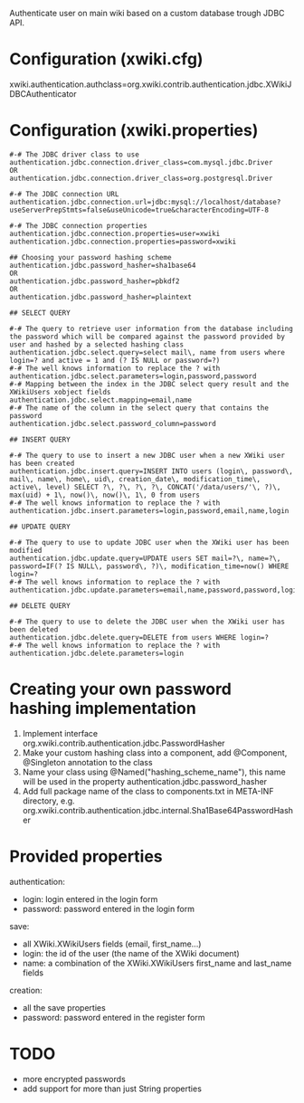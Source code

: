 Authenticate user on main wiki based on a custom database trough JDBC API.

# Configuration (xwiki.cfg)

xwiki.authentication.authclass=org.xwiki.contrib.authentication.jdbc.XWikiJDBCAuthenticator

# Configuration (xwiki.properties)

    #-# The JDBC driver class to use
    authentication.jdbc.connection.driver_class=com.mysql.jdbc.Driver
    OR
    authentication.jdbc.connection.driver_class=org.postgresql.Driver

    #-# The JDBC connection URL
    authentication.jdbc.connection.url=jdbc:mysql://localhost/database?useServerPrepStmts=false&useUnicode=true&characterEncoding=UTF-8

    #-# The JDBC connection properties
    authentication.jdbc.connection.properties=user=xwiki
    authentication.jdbc.connection.properties=password=xwiki

    ## Choosing your password hashing scheme
    authentication.jdbc.password_hasher=sha1base64
    OR
    authentication.jdbc.password_hasher=pbkdf2
    OR
    authentication.jdbc.password_hasher=plaintext

    ## SELECT QUERY

    #-# The query to retrieve user information from the database including the password which will be compared against the password provided by user and hashed by a selected hashing class
    authentication.jdbc.select.query=select mail\, name from users where login=? and active = 1 and (? IS NULL or password=?)
    #-# The well knows information to replace the ? with
    authentication.jdbc.select.parameters=login,password,password
    #-# Mapping between the index in the JDBC select query result and the XWikiUsers xobject fields
    authentication.jdbc.select.mapping=email,name
    #-# The name of the column in the select query that contains the password
    authentication.jdbc.select.password_column=password

    ## INSERT QUERY

    #-# The query to use to insert a new JDBC user when a new XWiki user has been created
    authentication.jdbc.insert.query=INSERT INTO users (login\, password\, mail\, name\, home\, uid\, creation_date\, modification_time\, active\, level) SELECT ?\, ?\, ?\, ?\, CONCAT('/data/users/'\, ?)\, max(uid) + 1\, now()\, now()\, 1\, 0 from users
    #-# The well knows information to replace the ? with
    authentication.jdbc.insert.parameters=login,password,email,name,login

    ## UPDATE QUERY

    #-# The query to use to update JDBC user when the XWiki user has been modified
    authentication.jdbc.update.query=UPDATE users SET mail=?\, name=?\, password=IF(? IS NULL\, password\, ?)\, modification_time=now() WHERE login=?
    #-# The well knows information to replace the ? with
    authentication.jdbc.update.parameters=email,name,password,password,login

    ## DELETE QUERY

    #-# The query to use to delete the JDBC user when the XWiki user has been deleted
    authentication.jdbc.delete.query=DELETE from users WHERE login=?
    #-# The well knows information to replace the ? with
    authentication.jdbc.delete.parameters=login

# Creating your own password hashing implementation
1. Implement interface org.xwiki.contrib.authentication.jdbc.PasswordHasher
2. Make your custom hashing class into a component, add @Component, @Singleton annotation to the class
3. Name your class using @Named("hashing_scheme_name"), this name will be used in the property authentication.jdbc.password_hasher
4. Add full package name of the class to components.txt in META-INF directory, e.g. org.xwiki.contrib.authentication.jdbc.internal.Sha1Base64PasswordHasher

# Provided properties

authentication:
* login: login entered in the login form
* password: password entered in the login form

save:
* all XWiki.XWikiUsers fields (email, first_name...)
* login: the id of the user (the name of the XWiki document)
* name: a combination of the XWiki.XWikiUsers first_name and last_name fields

creation:
* all the save properties
* password: password entered in the register form

# TODO

* more encrypted passwords
* add support for more than just String properties
